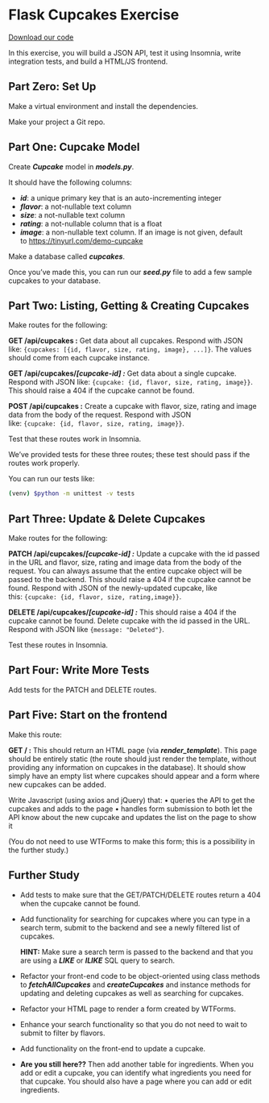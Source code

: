 # **Flask Cupcakes Exercise**

[Download our code](https://curric.springboard.com/software-engineering-career-track/default/exercises/flask-cupcakes.zip)

In this exercise, you will build a JSON API, test it using Insomnia, write integration tests, and build a HTML/JS frontend.

## **Part Zero: Set Up**

Make a virtual environment and install the dependencies.

Make your project a Git repo.

## **Part One: Cupcake Model**

Create ***Cupcake*** model in ***models.py***.

It should have the following columns:

- ***id***: a unique primary key that is an auto-incrementing integer
- ***flavor***: a not-nullable text column
- ***size***: a not-nullable text column
- ***rating***: a not-nullable column that is a float
- ***image***: a non-nullable text column. If an image is not given, default to https://tinyurl.com/demo-cupcake

Make a database called ***cupcakes***.

Once you’ve made this, you can run our ***seed.py*** file to add a few sample cupcakes to your database.

## **Part Two: Listing, Getting & Creating Cupcakes**

Make routes for the following:

**GET /api/cupcakes :** Get data about all cupcakes. Respond with JSON like: `{cupcakes: [{id, flavor, size, rating, image}, ...]}`. The values should come from each cupcake instance.

**GET /api/cupcakes/*[cupcake-id] :*** Get data about a single cupcake. Respond with JSON like: `{cupcake: {id, flavor, size, rating, image}}`. This should raise a 404 if the cupcake cannot be found.

**POST /api/cupcakes :** Create a cupcake with flavor, size, rating and image data from the body of the request. Respond with JSON like: `{cupcake: {id, flavor, size, rating, image}}`.

Test that these routes work in Insomnia.

We’ve provided tests for these three routes; these test should pass if the routes work properly.

You can run our tests like:

```bash
(venv) $python -m unittest -v tests
```

## **Part Three: Update & Delete Cupcakes**

Make routes for the following:

**PATCH /api/cupcakes/*[cupcake-id] :*** Update a cupcake with the id passed in the URL and flavor, size, rating and image data from the body of the request. You can always assume that the entire cupcake object will be passed to the backend. This should raise a 404 if the cupcake cannot be found. Respond with JSON of the newly-updated cupcake, like this: `{cupcake: {id, flavor, size, rating,image}}`.

**DELETE /api/cupcakes/*[cupcake-id] :*** This should raise a 404 if the cupcake cannot be found.
Delete cupcake with the id passed in the URL. Respond with JSON like `{message: "Deleted"}`.

Test these routes in Insomnia.

## **Part Four: Write More Tests**

Add tests for the PATCH and DELETE routes.

## **Part Five: Start on the frontend**

Make this route:

**GET / :** This should return an HTML page (via ***render_template***). This page should be entirely static (the route should just render the template, without providing any information on cupcakes in the database). It should show simply have an empty list where cupcakes should appear and a form where new cupcakes can be added. 

Write Javascript (using axios and jQuery) that:
• queries the API to get the cupcakes and adds to the page
• handles form submission to both let the API know about the new cupcake and updates the list on the page to show it

(You do not need to use WTForms to make this form; this is a possibility in the further study.)

## **Further Study**

- Add tests to make sure that the GET/PATCH/DELETE routes return a 404 when the cupcake cannot be found.
- Add functionality for searching for cupcakes where you can type in a search term, submit to the backend and see a newly filtered list of cupcakes.
    
    **HINT:** Make sure a search term is passed to the backend and that you are using a ***LIKE*** or ***ILIKE*** SQL query to search.
    
- Refactor your front-end code to be object-oriented using class methods to ***fetchAllCupcakes*** and ***createCupcakes*** and instance methods for updating and deleting cupcakes as well as searching for cupcakes.
- Refactor your HTML page to render a form created by WTForms.
- Enhance your search functionality so that you do not need to wait to submit to filter by flavors.
- Add functionality on the front-end to update a cupcake.
- **Are you still here??** Then add another table for ingredients. When you add or edit a cupcake, you can identify what ingredients you need for that cupcake. You should also have a page where you can add or edit ingredients.
